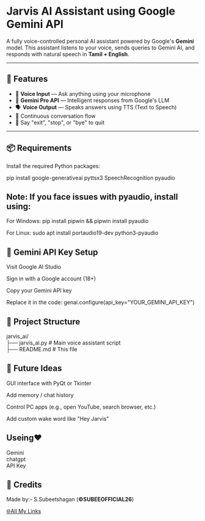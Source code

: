 # Jarvis AI Assistant using Google Gemini API

A fully voice-controlled personal AI assistant powered by Google's **Gemini** model. This assistant listens to your voice, sends queries to Gemini AI, and responds with natural speech in **Tamil + English**.

---

## 🚀 Features

- 🎤 **Voice Input** — Ask anything using your microphone
- 🧠 **Gemini Pro API** — Intelligent responses from Google's LLM
- 🗣 **Voice Output** — Speaks answers using TTS (Text to Speech)
- 🔁 Continuous conversation flow
- 🛑 Say "exit", "stop", or "bye" to quit

---

## 📦 Requirements

Install the required Python packages:


pip install google-generativeai pyttsx3 SpeechRecognition pyaudio


## Note: If you face issues with pyaudio, install using:

For Windows: pip install pipwin && pipwin install pyaudio

For Linux: sudo apt install portaudio19-dev python3-pyaudio


## 🔑 Gemini API Key Setup
Visit Google AI Studio

Sign in with a Google account (18+)

Copy your Gemini API key

Replace it in the code:  genai.configure(api_key="YOUR_GEMINI_API_KEY")

## 📂 Project Structure
jarvis_ai/ <br>
├── jarvis_ai.py       # Main voice assistant script <br>
├── README.md          # This file


## 🎯 Future Ideas
GUI interface with PyQt or Tkinter

Add memory / chat history

Control PC apps (e.g., open YouTube, search browser, etc.)

Add custom wake word like "Hey Jarvis"

## Useing❤️ <br>
Gemini <br>
chatgpt <br>
API Key 

## 🙌 Credits
Made by:- S.Subeetshagan (**©SUBEEOFFICIAL26**) 
<!-- Linktree Link -->
<a href="https://linktr.ee/s.subeetshagan" target="_blank">🌐All My Links</a>
